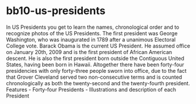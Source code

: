 # bb10-us-presidents
In US Presidents you get to learn the names, chronological order and to recognize photos of the US Presidents.  The first president was George Washington, who was inaugurated in 1789 after a unanimous Electoral College vote. Barack Obama is the current US President. He assumed office on January 20th, 2009 and is the first president of African American descent. He is also the first president born outside the Contiguous United States, having been born in Hawaii. Altogether there have been forty-four presidencies with only forty-three people sworn into office, due to the fact that Grover Cleveland served two non-consecutive terms and is counted chronologically as both the twenty-second and the twenty-fourth president.   Features - Forty-four Presidents - Illustrations and description of each President
